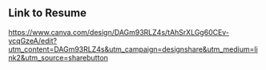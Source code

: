 ## Link to Resume

https://www.canva.com/design/DAGm93RLZ4s/tAhSrXLGg60CEv-ycqGzeA/edit?utm_content=DAGm93RLZ4s&utm_campaign=designshare&utm_medium=link2&utm_source=sharebutton
